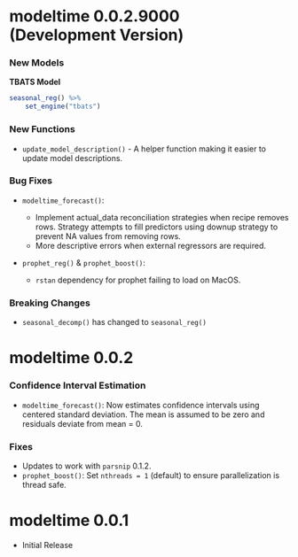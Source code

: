 
# modeltime 0.0.2.9000 (Development Version)

### New Models

__TBATS Model__

``` r
seasonal_reg() %>%
    set_engine("tbats")
```

### New Functions

- `update_model_description()` - A helper function making it easier to update model descriptions. 

### Bug Fixes

- `modeltime_forecast()`: 
    - Implement actual_data reconciliation strategies when recipe removes rows. Strategy attempts to fill predictors using downup strategy to prevent NA values from removing rows. 
    - More descriptive errors when external regressors are required. 
    
- `prophet_reg()` & `prophet_boost()`: 
    - `rstan` dependency for prophet failing to load on MacOS. 

### Breaking Changes

- `seasonal_decomp()` has changed to `seasonal_reg()`

# modeltime 0.0.2

### Confidence Interval Estimation

- `modeltime_forecast()`: Now estimates confidence intervals using centered standard deviation. The mean is assumed to be zero and residuals deviate from mean = 0. 

### Fixes

- Updates to work with `parsnip` 0.1.2.
- `prophet_boost()`: Set `nthreads = 1` (default) to ensure parallelization is thread safe. 

# modeltime 0.0.1

* Initial Release
